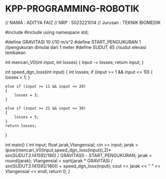 # KPP-PROGRAMMING-ROBOTIK
// NAMA		: ADITYA FAIZ
// NRP		: 5023221014
// Jurusan	: TEKNIK BIOMEDIK


#include <iostream>
#include <cmath>
using namespace std;

#define GRAVITASI 10 //10 m/s^2
#define START_PENGUKURAN 1 //pengukuran dimulai dari 1 meter
#define SUDUT 45 //sudut elevasi tembakan

int mencari_V0(int input, int losses)
{
	input -= losses;
  	return input;
}

int speed_dgn_loss(int input)
{
    int losses;
	if (input >= 1 && input <= 10)
    {
        losses = 1;
    }

    else if (input >= 11 && input <= 20)
    {
        losses = 3;
    }

    else if (input >= 21 && input <= 30)
    {
        losses = 5;
    }
    return losses;
}

int main() {
    int input;
    float jarak,Vtangensial;
  	cin >> input;
    jarak = (pow(mencari_V0(input,speed_dgn_loss(input)),2)* sin(SUDUT*3.14159*2/180) / GRAVITASI) - START_PENGUKURAN;
    jarak = round(jarak);
    Vtangensial = sqrt(jarak * GRAVITASI / sin(SUDUT*3.14159*2/180)) + speed_dgn_loss(input);
  	cout << jarak << " " << Vtangensial << endl;
    return 0;
}
